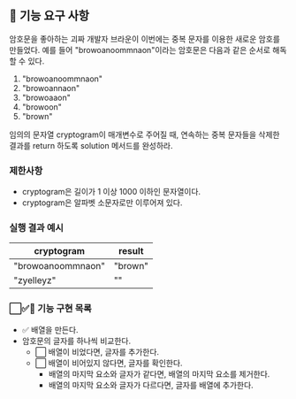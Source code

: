 ## 🚀 기능 요구 사항

암호문을 좋아하는 괴짜 개발자 브라운이 이번에는 중복 문자를 이용한 새로운 암호를 만들었다. 예를 들어 "browoanoommnaon"이라는 암호문은 다음과 같은 순서로 해독할 수 있다.

1. "browoanoommnaon"
2. "browoannaon"
3. "browoaaon"
4. "browoon"
5. "brown"

임의의 문자열 cryptogram이 매개변수로 주어질 때, 연속하는 중복 문자들을 삭제한 결과를 return 하도록 solution 메서드를 완성하라.

### 제한사항

- cryptogram은 길이가 1 이상 1000 이하인 문자열이다.
- cryptogram은 알파벳 소문자로만 이루어져 있다.

### 실행 결과 예시

| cryptogram        | result  |
| ----------------- | ------- |
| "browoanoommnaon" | "brown" |
| "zyelleyz"        | ""      |

### ⬜✅🚨 기능 구현 목록

- ✅ 배열을 만든다.
- 암호문의 글자를 하나씩 비교한다.
  - ⬜ 배열이 비었다면, 글자를 추가한다.
  - ⬜ 배열이 비어있지 않다면, 글자를 확인한다.
    - 배열의 마지막 요소와 글자가 같다면, 배열의 마지막 요소를 제거한다.
    - 배열의 마지막 요소와 글자가 다르다면, 글자를 배열에 추가한다.
